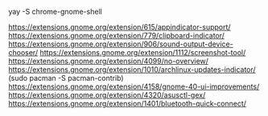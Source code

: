 yay -S chrome-gnome-shell 

https://extensions.gnome.org/extension/615/appindicator-support/  
https://extensions.gnome.org/extension/779/clipboard-indicator/ 
https://extensions.gnome.org/extension/906/sound-output-device-chooser/ 
https://extensions.gnome.org/extension/1112/screenshot-tool/  
https://extensions.gnome.org/extension/4099/no-overview/  
https://extensions.gnome.org/extension/1010/archlinux-updates-indicator/ (sudo pacman -S pacman-contrib)  
https://extensions.gnome.org/extension/4158/gnome-40-ui-improvements/ 
https://extensions.gnome.org/extension/4320/asusctl-gex/  
https://extensions.gnome.org/extension/1401/bluetooth-quick-connect/  
